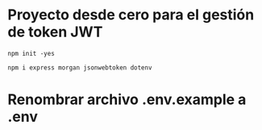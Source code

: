 # Proyecto desde cero para el gestión de token JWT
`npm init -yes`

`npm i express morgan jsonwebtoken dotenv`

# Renombrar archivo .env.example a .env
